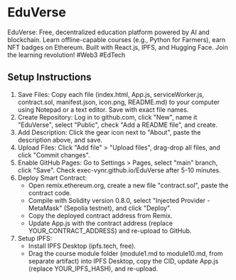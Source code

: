 # EduVerse
EduVerse: Free, decentralized education platform powered by AI and blockchain. Learn offline-capable courses (e.g., Python for Farmers), earn NFT badges on Ethereum. Built with React.js, IPFS, and Hugging Face. Join the learning revolution! #Web3 #EdTech

## Setup Instructions
1. Save Files: Copy each file (index.html, App.js, serviceWorker.js, contract.sol, manifest.json, icon.png, README.md) to your computer using Notepad or a text editor. Save with exact file names.
2. Create Repository: Log in to github.com, click "New", name it "EduVerse", select "Public", check "Add a README file", and create.
3. Add Description: Click the gear icon next to "About", paste the description above, and save.
4. Upload Files: Click "Add file" > "Upload files", drag-drop all files, and click "Commit changes".
5. Enable GitHub Pages: Go to Settings > Pages, select "main" branch, click "Save". Check exec-vynr.github.io/EduVerse after 5-10 minutes.
6. Deploy Smart Contract:
   - Open remix.ethereum.org, create a new file "contract.sol", paste the contract code.
   - Compile with Solidity version 0.8.0, select "Injected Provider - MetaMask" (Sepolia testnet), and click "Deploy".
   - Copy the deployed contract address from Remix.
   - Update App.js with the contract address (replace YOUR_CONTRACT_ADDRESS) and re-upload to GitHub.
7. Setup IPFS:
   - Install IPFS Desktop (ipfs.tech, free).
   - Drag the course module folder (module1.md to module10.md, from separate artifact) into IPFS Desktop, copy the CID, update App.js (replace YOUR_IPFS_HASH), and re-upload.
